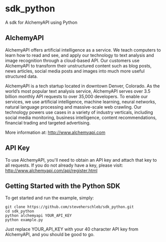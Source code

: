 # sdk_python #

A sdk for AlchemyAPI using Python


## AlchemyAPI ##

AlchemyAPI offers artificial intelligence as a service. We teach computers to learn how to read and see, and apply our technology to text analysis and image recognition through a cloud-based API. Our customers use AlchemyAPI to transform their unstructured content such as blog posts, news articles, social media posts and images into much more useful structured data. 

AlchemyAPI is a tech startup located in downtown Denver, Colorado. As the world’s most popular text analysis service, AlchemyAPI serves over 3.5 billion monthly API requests to over 35,000 developers. To enable our services, we use artificial intelligence, machine learning, neural networks, natural language processing and massive-scale web crawling. Our technology powers use cases in a variety of industry verticals, including social media monitoring, business intelligence, content recommendations, financial trading and targeted advertising.

More information at: http://www.alchemyapi.com



## API Key ##

To use AlchemyAPI, you'll need to obtain an API key and attach that key to all requests. If you do not already have a key, please visit: http://www.alchemyapi.com/api/register.html



## Getting Started with the Python SDK ##

To get started and run the example, simply:

	git clone https://github.com/steveherschleb/sdk_python.git
	cd sdk_python
	python alchemyapi YOUR_API_KEY
	python example.py


Just replace YOUR_API_KEY with your 40 character API key from AlchemyAPI, and you should be good to go.

	
	
